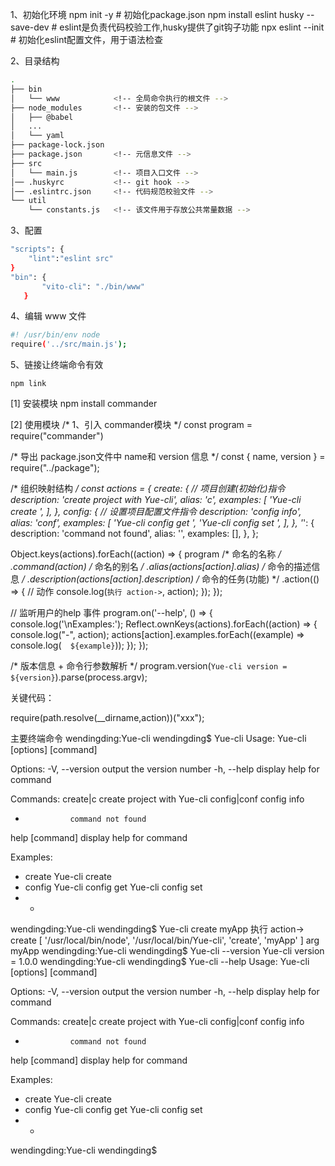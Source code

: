 
<!-- 第一阶段：让 Yue-cli 可用 -->
1、初始化环境
npm init -y                         # 初始化package.json
npm install eslint husky --save-dev # eslint是负责代码校验工作,husky提供了git钩子功能
npx eslint --init                   # 初始化eslint配置文件，用于语法检查

2、目录结构
```bash
.
├── bin
│   └── www            <!-- 全局命令执行的根文件 -->
├── node_modules       <!-- 安装的包文件 -->
│   ├── @babel
│   ...
│   └── yaml
├── package-lock.json
├── package.json       <!-- 元信息文件 -->
├── src       
│   └── main.js        <!-- 项目入口文件 -->
│── .huskyrc           <!-- git hook -->
│── .eslintrc.json     <!-- 代码规范校验文件 -->
└── util
    └── constants.js   <!-- 该文件用于存放公共常量数据 -->
```

3、配置
```bash
"scripts": {
    "lint":"eslint src"
}
"bin": {
       "vito-cli": "./bin/www"
   }
```
4、编辑 www 文件
```bash
#! /usr/bin/env node
require('../src/main.js');
```

5、链接让终端命令有效
```
npm link
```

<!-- 第二阶段 让 Yue-cli 拥有help等配置项 -->

[1] 安装模块
npm install commander

[2] 使用模块
/* 1、引入 commander模块 */
const program = require("commander")

/* 导出 package.json文件中 name和 version 信息 */
const { name, version } = require("../package");


/* 组织映射结构 */
const actions = {
    create: { // 项目创建(初始化)指令
        description: 'create project with Yue-cli',
        alias: 'c',
        examples: [
            'Yue-cli create <project-name>',
        ],
    },
    config: { // 设置项目配置文件指令
        description: 'config info',
        alias: 'conf',
        examples: [
            'Yue-cli config get <k>',
            'Yue-cli config set <k> <v>',
        ],
    },
    '*': {
        description: 'command not found',
        alias: '',
        examples: [],
    },
};

Object.keys(actions).forEach((action) => {
    program
    /* 命名的名称 */
        .command(action)
        /* 命名的别名 */
        .alias(actions[action].alias)
        /* 命令的描述信息 */
        .description(actions[action].description)
        /* 命令的任务(功能) */
        .action(() => { // 动作
            console.log(`执行 action->`, action);
        });
});

// 监听用户的help 事件
program.on('--help', () => {
    console.log('\nExamples:');
    Reflect.ownKeys(actions).forEach((action) => {
        console.log("-", action);
        actions[action].examples.forEach((example) => console.log(`  ${example}`));
    });
});

/* 版本信息 + 命令行参数解析 */
program.version(`Yue-cli version = ${version}`).parse(process.argv);

<!-- 第三阶段 实现每个配置参数的动作 譬如 Yue-cli create 应该创建项目-->
关键代码：
<!-- require 加载模块得到的是函数，后面跟上()表示函数调用，并把参数传递给函数。 -->
<!-- 如果是 Yue-cli create xxx 那么就加载 create.js 文件，并传递 xxx 给函数 -->
<!-- 如果是 Yue-cli config ccc 那么就加载 config.js 文件，并传递 ccc 给函数 -->
require(path.resolve(__dirname,action))("xxx");  

<!-- 第四阶段 实现 create 初始化项目的命令 -->
<!-- 核心过程 -->
<!-- (1) 通过 npm install axios 安装 axios 以发送网络请求下载初始化项目需要用到的模板文件。 -->
<!-- (2) -->


主要终端命令
wendingding:Yue-cli wendingding$ Yue-cli 
Usage: Yue-cli [options] [command]

Options:
  -V, --version   output the version number
  -h, --help      display help for command

Commands:
  create|c        create project with Yue-cli
  config|conf     config info
  *               command not found
  help [command]  display help for command

Examples:
- create
  Yue-cli create <project-name>
- config
  Yue-cli config get <k>
  Yue-cli config set <k> <v>
- *
wendingding:Yue-cli wendingding$ Yue-cli create myApp
执行 action-> create
[ '/usr/local/bin/node',
  '/usr/local/bin/Yue-cli',
  'create',
  'myApp' ]
arg myApp
wendingding:Yue-cli wendingding$ Yue-cli --version
Yue-cli version = 1.0.0
wendingding:Yue-cli wendingding$ Yue-cli --help
Usage: Yue-cli [options] [command]

Options:
  -V, --version   output the version number
  -h, --help      display help for command

Commands:
  create|c        create project with Yue-cli
  config|conf     config info
  *               command not found
  help [command]  display help for command

Examples:
- create
  Yue-cli create <project-name>
- config
  Yue-cli config get <k>
  Yue-cli config set <k> <v>
- *
wendingding:Yue-cli wendingding$ 